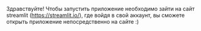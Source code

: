 Здравствуйте!
Чтобы запустить приложение необходимо зайти на сайт streamlit (https://streamlit.io/), где войдя в свой аккаунт, вы сможете открыть приложение непосредственно на сайте :)
